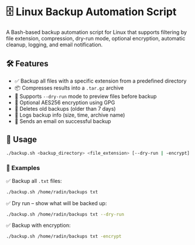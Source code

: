 
# 🗄️ Linux Backup Automation Script

A Bash-based backup automation script for Linux that supports filtering by file extension, compression, dry-run mode, optional encryption, automatic cleanup, logging, and email notification.

## 🛠️ Features

- ✅ Backup all files with a specific extension from a predefined directory
- 📦 Compresses results into a `.tar.gz` archive
- 🧪 Supports `--dry-run` mode to preview files before backup
- 🔐 Optional AES256 encryption using GPG
- 🧹 Deletes old backups (older than 7 days)
- 📝 Logs backup info (size, time, archive name)
- 📧 Sends an email on successful backup

## 🚀 Usage

```bash
./backup.sh <backup_directory> <file_extension> [--dry-run | -encrypt]
```

### 🔸 Examples

✅ Backup all `.txt` files:

```bash
./backup.sh /home/radin/backups txt
```

✅ Dry run – show what will be backed up:

```bash
./backup.sh /home/radin/backups txt --dry-run
```

✅ Backup with encryption:

```bash
./backup.sh /home/radin/backups txt -encrypt
```


